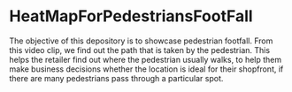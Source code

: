 # HeatMapForPedestriansFootFall
The objective of this depository is to showcase pedestrian footfall. From this video clip, we find out the path that is taken by the pedestrian. This helps the retailer find out where the pedestrian usually walks, to help them make business decisions whether the location is ideal for their shopfront, if there are many pedestrians pass through a particular spot.
